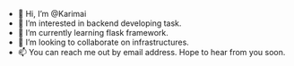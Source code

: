 - 👋 Hi, I’m @Karimai
- 👀 I’m interested in backend developing task.
- 🌱 I’m currently learning flask framework.
- 💞️ I’m looking to collaborate on infrastructures.
- 📫 You can reach me out by email address. Hope to hear from you soon.

<!---
Karimai/Karimai is a ✨ special ✨ repository because its `README.md` (this file) appears on your GitHub profile.
You can click the Preview link to take a look at your changes.
--->
